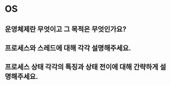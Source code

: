# OS

## 운영체제란 무엇이고 그 목적은 무엇인가요?

## 프로세스와 스레드에 대해 각각 설명해주세요.

## 프로세스 상태 각각의 특징과 상태 전이에 대해 간략하게 설명해주세요.
